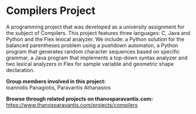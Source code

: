 # Compilers Project
A programming project that was developed as a university assignment for the subject of Compilers. This project features three languages: C, Java and Python and the Flex lexical analyzer. We include: a Python solution for the balanced parentheses problem using a pushdown automaton, a Python program that generates random character sequences based on specific grammar, a Java program that implements a top-down syntax analyzer and two lexical analyzers in Flex for sample variable and geometric shape declaration.

**Group members involved in this project:**  
Ioannidis Panagiotis, Paravantis Athanasios

**Browse through related projects on thanosparavantis.com:**  
https://www.thanosparavantis.com/projects/compilers

